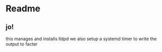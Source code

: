 # Readme

## jo!

this manages and installs lldpd
we also setup a systemd timer to write the output to facter
